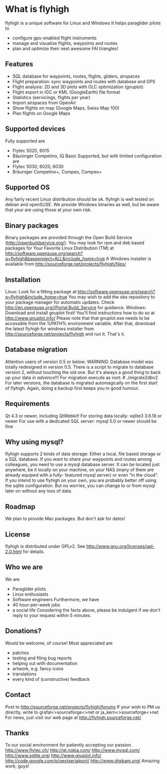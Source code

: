 
# What is flyhigh 
flyhigh is a unique software for Linux and Windows
It helps paraglider pilots to 
- configure gps-enabled flight instruments
- manage and visualize flights, waypoints and routes
- plan and optimize their next awesome FAI triangles!


## Features 
- SQL database for waypoints, routes, flights, gliders, airspaces
- Flight preparation: sync waypoints and routes with database and GPS
- Flight analysis: 2D and 3D plots with OLC optimization (gnuplot)
- Flight export in IGC or KML (GoogleEarth) file format
- Statistics (servicings, flights per year)
- Import airspaces from OpenAir
- Show flights on map (Google Maps, Swiss Map 100)
- Plan flights on Google Maps


## Supported devices 
Fully supported are
- Flytec 5020, 6015
- Bäuninger Competino, IQ Basic
Supported, but with limited configuration are
- Flytec 5030, 6020, 6030
- Bräuniger Competino+, Compeo, Compeo+


## Supported OS 
Any fairly recent Linux distribution should be ok. flyhigh is well tested on
debian and openSUSE.
We provide Windows binaries as well, but be aware that your are using those
at your own risk.


## Binary packages 
Binary packages are provided through the Open Build Service (http://openbuildservice.org/).
You may look for rpm and deb based packages for Your Favorite Linux Distribution (TM) at 
http://software.opensuse.org/search?q=flyhigh&baseproject=ALL&include_home=true
A Windows installer is available from http://sourceforge.net/projects/flyhigh/files/


## Installation 
Linux: Look for a fitting package at http://software.opensuse.org/search?q=flyhigh&include_home=true
       You may wish to add the obs repository to your package manager for automatic
       updates. Check http://en.opensuse.org//Portal:Build_Service for guidance.
Windows: Download and install gnuplot first! You'll find instructions how to do so
         at http://www.gnuplot.info/ Please note that that gnuplot.exe needs to be
		 accessible from the %PATH% environment variable. 
         After that, download the latest flyhigh for windows installer from 
         http://sourceforge.net/projects/flyhigh and run it. That's it.


## Database migration 
Attention users of version 0.5 or below:
WARNING: Database model was totally redesigned in version 0.5.
There is a script to migrate to database version 2, without touching the old one.
But it's always a good thing to back up your data _in advance_!!!
For migration execute as root: # ./migrate2dbv2
For later versions, the database is migrated automagically on the first start
of flyhigh. Again, doing a backup first keeps you in good humour.


## Requirements 
Qt 4.3 or newer, including QtWebkit!
For storing data locally: sqlite3 3.6.19 or newer
For use with a dedicated SQL server: mysql 5.0 or newer should be fine


## Why using mysql? 
flyhigh supports 2 kinds of data storage: Either a local, file based storage or
a SQL database. If you want to share your waypoints and routes among colleagues,
you need to use a mysql database server. It can be located just anywhere, be it
locally on your machine, on your NAS (many of them are already equiped with a fully-
featured mysql server) or even "in the cloud".
If you intend to use flyhigh on your own, you are probably better off using
the sqlite configuration. But no worries, you can change to or from mysql
later on without any loss of data.


## Roadmap 
We plan to provide Mac packages. But don't ask for dates!


## License 
flyhigh is distributed under GPLv2.
See http://www.gnu.org/licenses/gpl-2.0.html for details.


## Who we are 
We are 
- Paraglider pilots
- Linux enthusiasts
- Software engineers
Furthermore, we have
- 40 hour-per-week jobs
- a social life
Considering the facts above, please be indulgent if we don't reply to
your request within 5 minutes.


## Donations? 
Would be welcome, of course! Most appreciated are
- patches
- testing and filing bug reports
- helping out with documentation
- artwork, e.g. fancy icons
- translations
- every kind of (constructive) feedback


## Contact 
Post to http://sourceforge.net/projects/flyhigh/forums
If your wish to PM us directly, write to
grafal<<at-nospam>>sourceforge<<dot-nospam>>net or
ja_kern<<at-nospam>>sourceforge<<dot-nospam>>net
For news, just visit our web page at http://flyhigh.sourceforge.net/


## Thanks 
To our social environment for patiently accepting our passion.
http://www.flytec.ch/
http://qt.nokia.com/
http://www.mysql.com/
http://www.sqlite.org/
http://www.gnuplot.info/
http://code.google.com/p/qextserialport/
http://www.digikam.org/ Amazing work, guys!
